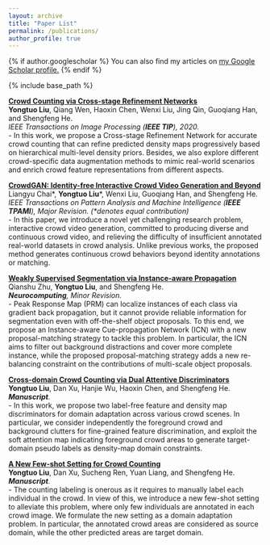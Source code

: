 ```yaml
---
layout: archive
title: "Paper List"
permalink: /publications/
author_profile: true
---
```


{% if author.googlescholar %}
  You can also find my articles on <u><a href="{{author.googlescholar}}">my Google Scholar profile</a>.</u>
{% endif %}

{% include base_path %}

<!--{% for post in site.publications reversed %}
  {% include archive-single.html %}
{% endfor %}
-->

<b>[Crowd Counting via Cross-stage Refinement Networks](https://www.researchgate.net/publication/341504233_Crowd_Counting_via_Cross-stage_Refinement_Networks)</b> <br> 
<b>Yongtuo Liu</b>, Qiang Wen, Haoxin Chen, Wenxi Liu, Jing Qin, Guoqiang Han, and Shengfeng He. <br>
<i>IEEE Transactions on Image Processing (<b>IEEE TIP</b>), 2020.</i> <br>
\- In this work, we propose a Cross-stage Refinement Network for accurate crowd counting that can 
refine predicted density maps progressively based on hierarchical multi-level density priors. Besides, 
we also explore different crowd-specific data augmentation methods to mimic real-world scenarios
and enrich crowd feature representations from different aspects.

<b>[CrowdGAN: Identity-free Interactive Crowd Video Generation and Beyond]()</b> <br> 
 Liangyu Chai\*, <b>Yongtuo Liu</b>\*, Wenxi Liu, Guoqiang Han, and Shengfeng He. <br>
<i>IEEE Transactions on Pattern Analysis and Machine Intelligence (<b>IEEE TPAMI</b>), Major Revision. (\*denotes equal contribution)</i><br>
\- In this paper, we introduce a novel yet challenging research problem, interactive crowd video generation,
committed to producing diverse and continuous crowd video, and relieving the difficulty of
insufficient annotated real-world datasets in crowd analysis. Unlike previous works, the proposed
method generates continuous crowd behaviors beyond identity annotations or matching.

<b>[Weakly Supervised Segmentation via Instance-aware Propagation]()</b> <br> 
 Qianshu Zhu, <b>Yongtuo Liu</b>, and Shengfeng He. <br>
<i><b>Neurocomputing</b>, Minor Revision.</i><br>
\- Peak Response Map (PRM) can localize instances of each class via gradient back propagation, but it
cannot provide reliable information for segmentation even with off-the-shelf object proposals. To this
end, we propose an Instance-aware Cue-propagation Network (ICN) with a new proposal-matching
strategy to tackle this problem. In particular, the ICN aims to filter out background distractions and
cover more complete instance, while the proposed proposal-matching strategy adds a new re-balancing
constraint on the contributions of multi-scale object proposals.

<b>[Cross-domain Crowd Counting via Dual Attentive Discriminators]()</b> <br> 
<b>Yongtuo Liu</b>, Dan Xu, Hanjie Wu, Haoxin Chen, and Shengfeng He. <br>
<i> <b>Manuscript</b>.</i><br>
\- In this work, we propose two label-free feature and density map discriminators for domain adaptation
across various crowd scenes. In particular, we consider independently the foreground crowd
and background clutters for fine-grained feature discrimination, and exploit the soft attention map
indicating foreground crowd areas to generate target-domain pseudo labels as density-map domain
constraints.

<b>[A New Few-shot Setting for Crowd Counting]()</b> <br> 
<b>Yongtuo Liu</b>, Dan Xu, Sucheng Ren, Yuan Liang, and Shengfeng He. <br>
<i> <b>Manuscript</b>.</i><br>
\- The counting labeling is onerous as it requires to manually label each individual in the crowd. In
view of this, we introduce a new few-shot setting to alleviate this problem, where only few individuals
are annotated in each crowd image. We formulate the new setting as a domain adaptation problem.
In particular, the annotated crowd areas are considered as source domain, while the other predicted
areas are target domain.
